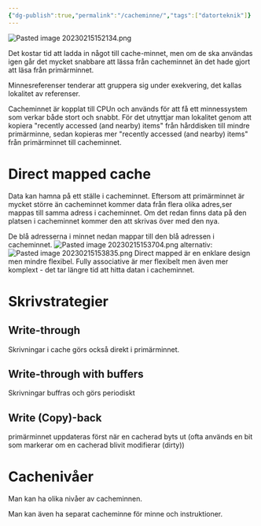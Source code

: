 ```yaml
---
{"dg-publish":true,"permalink":"/cacheminne/","tags":["datorteknik"]}
---
```


![Pasted image 20230215152134.png](/img/user/images/Pasted%20image%2020230215152134.png)

Det kostar tid att ladda in något till cache-minnet, men om de ska användas igen går det mycket snabbare att lässa från cacheminnet än det hade gjort att läsa från primärminnet.

Minnesreferenser tenderar att gruppera sig under exekvering, det kallas lokalitet av referenser. 

Cacheminnet är kopplat till CPUn och används för att få ett minnessystem som verkar både stort och snabbt. För det utnyttjar man lokalitet genom att kopiera "recently accessed (and nearby) items" från hårddisken till mindre primärminne, sedan kopieras mer "recently accessed (and nearby) items" från primärminnet till cacheminnet. 

# Direct mapped cache
Data kan hamna på ett ställe i cacheminnet. Eftersom att primärminnet är mycket större än cacheminnet kommer data från flera olika adres,ser mappas till samma adress i cacheminnet. Om det redan finns data på den platsen i cacheminnet kommer den att skrivas över med den nya. 

De blå adresserna i minnet nedan mappar till den blå adressen i cacheminnet.
![Pasted image 20230215153704.png](/img/user/images/Pasted%20image%2020230215153704.png)
alternativ:
![Pasted image 20230215153835.png](/img/user/images/Pasted%20image%2020230215153835.png)
Direct mapped är en enklare design men mindre flexibel. Fully associative är mer flexibelt men även mer komplext - det tar längre tid att hitta datan i cacheminnet.

# Skrivstrategier

## Write-through
Skrivningar i cache görs också direkt i primärminnet. 

## Write-through with buffers
Skrivningar buffras och görs periodiskt

## Write (Copy)-back
primärminnet uppdateras först när en cacherad byts ut (ofta används en bit som markerar om en cacherad blivit modifierar (dirty))

# Cachenivåer
Man kan ha olika nivåer av cacheminnen.

Man kan även ha separat cacheminne för minne och instruktioner.